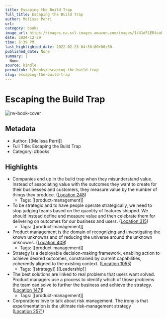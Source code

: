 ```yaml
---
title: Escaping the Build Trap
full_title: Escaping the Build Trap
author: Melissa Perri
url: 
category: books
image_url: https://images-na.ssl-images-amazon.com/images/I/41dFLER4cuL._SL200_.jpg
date: 2024-12-29
time: 6:39 PM
last_highlighted_date: 2022-02-23 04:56:00+00:00
published_date: None
summary: |
  None
source: kindle
permalink: l/books/escaping-the-build-trap
slug: escaping-the-build-trap
---
```

# Escaping the Build Trap

![rw-book-cover](https://images-na.ssl-images-amazon.com/images/I/41dFLER4cuL._SL200_.jpg)

## Metadata
- Author: [[Melissa Perri]]
- Full Title: Escaping the Build Trap
- Category: #books

## Highlights
- Companies end up in the build trap when they misunderstand value. Instead of associating value with the outcomes they want to create for their businesses and customers, they measure value by the number of things they produce. ([Location 248](https://readwise.io/to_kindle?action=open&asin=B07K3QBWG1&location=248))
    - Tags: [[product-management]] 
- To be strategic and to have people operate strategically, we need to stop judging teams based on the quantity of features shipped. We should instead define and measure value and then celebrate them for delivering on outcomes for our business and users. ([Location 315](https://readwise.io/to_kindle?action=open&asin=B07K3QBWG1&location=315))
    - Tags: [[product-management]] 
- Product management is the domain of recognizing and investigating the known unknowns and of reducing the universe around the unknown unknowns. ([Location 409](https://readwise.io/to_kindle?action=open&asin=B07K3QBWG1&location=409))
    - Tags: [[product-management]] 
- Strategy is a deployable decision-making framework, enabling action to achieve desired outcomes, constrained by current capabilities, coherently aligned to the existing context. ([Location 1055](https://readwise.io/to_kindle?action=open&asin=B07K3QBWG1&location=1055))
    - Tags: [[strategy]] [[Leadership]] 
- The best solutions are linked to real problems that users want solved. Product managers use a process to identify which of those problems the team can solve to further the business and achieve the strategy. ([Location 1471](https://readwise.io/to_kindle?action=open&asin=B07K3QBWG1&location=1471))
    - Tags: [[product-management]] 
- Corporations love to talk about risk management. The irony is that experimentation is the ultimate risk-management strategy ([Location 2571](https://readwise.io/to_kindle?action=open&asin=B07K3QBWG1&location=2571))


